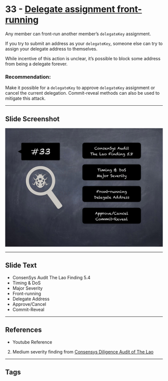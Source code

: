 
# 33 - [Delegate assignment front-running](./Delegate%20assignment%20front-running.md)

Any member can front-run another member’s `delegateKey` assignment. 

If you try to submit an address as your `delegateKey`, someone else can try to assign your delegate address to themselves. 

While incentive of this action is unclear, it’s possible to block some address from being a delegate forever.

### Recommendation:
Make it possible for a `delegateKey` to approve `delegateKey` assignment or cancel the current delegation. Commit-reveal methods can also be used to mitigate this attack.
___
## Slide Screenshot
![033.png](../../images/7.%20Audit%20Findings%20101/033.png)
___
## Slide Text
- ConsenSys Audit The Lao Finding 5.4
- Timing & DoS
- Major Severity
- Front-running
- Delegate Address
- Approve/Cancel
- Commit-Reveal
___
## References
- Youtube Reference
2. Medium severity finding from [Consensys Diligence Audit of The Lao](https://consensys.net/diligence/audits/2020/01/the-lao)
___
## Tags
